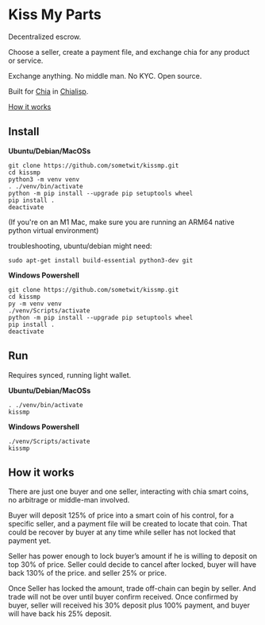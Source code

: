 Kiss My Parts
=======

Decentralized escrow. 

Choose a seller, create a payment file, and exchange chia for any product or service.

Exchange anything. No middle man. No KYC. Open source. 

Built for [Chia](https://www.chia.net/) in [Chialisp](https://chialisp.com/).

[How it works](https://kiss.mp/)


Install
-------

**Ubuntu/Debian/MacOSs**
```
git clone https://github.com/sometwit/kissmp.git
cd kissmp
python3 -m venv venv
. ./venv/bin/activate
python -m pip install --upgrade pip setuptools wheel
pip install .
deactivate
```
(If you're on an M1 Mac, make sure you are running an ARM64 native python virtual environment)

troubleshooting, ubuntu/debian might need:
```
sudo apt-get install build-essential python3-dev git
```

**Windows Powershell**
```
git clone https://github.com/sometwit/kissmp.git
cd kissmp
py -m venv venv
./venv/Scripts/activate
python -m pip install --upgrade pip setuptools wheel
pip install .
deactivate
```

Run
-------
Requires synced, running light wallet.

**Ubuntu/Debian/MacOSs**
```
. ./venv/bin/activate
kissmp
```

**Windows Powershell**
```
./venv/Scripts/activate
kissmp
```


How it works
-------

There are just one buyer and one seller, interacting with chia smart coins, no arbitrage or middle-man involved.

Buyer will deposit 125% of price into a smart coin of his control, for a specific seller, and a payment file will be created to locate that coin. That could be recover by buyer at any time while seller has not locked that payment yet.

Seller has power enough to lock buyer’s amount if he is willing to deposit on top 30% of price.
Seller could decide to cancel after locked, buyer will have back 130% of the price. and seller 25% or price.

Once Seller has locked the amount, trade off-chain can begin by seller. And trade will not be over until buyer confirm received. Once confirmed by buyer, seller will received his 30% deposit plus 100% payment, and buyer will have back his 25% deposit. 


